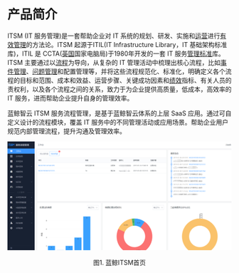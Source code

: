 # 产品简介

ITSM (IT 服务管理)是一套帮助企业对 IT 系统的规划、研发、实施和[运营](https://baike.baidu.com/item/%E8%BF%90%E8%90%A5/5144034)进行[有效管理](https://baike.baidu.com/item/%E6%9C%89%E6%95%88%E7%AE%A1%E7%90%86/1387379)的方法论。ITSM 起源于ITIL(IT Infrastructure Library，IT 基础架构标准库)，ITIL 是 CCTA([英国](https://baike.baidu.com/item/%E8%8B%B1%E5%9B%BD)国家电脑局)于1980年开发的一套 IT 服务[管理标准](https://baike.baidu.com/item/%E7%AE%A1%E7%90%86%E6%A0%87%E5%87%86)库。ITSM 主要通过以[流程](https://baike.baidu.com/item/%E6%B5%81%E7%A8%8B)为导向，从复杂的 IT 管理活动中梳理出核心流程，比如[事件管理](https://baike.baidu.com/item/%E4%BA%8B%E6%95%85%E7%AE%A1%E7%90%86)、[问题管理](https://baike.baidu.com/item/%E9%97%AE%E9%A2%98%E7%AE%A1%E7%90%86)和配置管理等，并将这些流程规范化、标准化，明确定义各个流程的目标和范围、成本和效益、运营步骤、关键成功因素和[绩效](https://baike.baidu.com/item/%E7%BB%A9%E6%95%88)指标、有关人员的责权利，以及各个流程之间的关系，致力于为企业提供高质量，低成本，高效率的 IT 服务，进而帮助企业提升自身的管理效率。

蓝鲸智云 ITSM 服务流程管理，是基于蓝鲸智云体系的上层 SaaS 应用。通过可自定义设计的流程模块，覆盖 IT 服务中的不同管理活动或应用场景。帮助企业用户规范内部管理流程，提升沟通及管理效率。

![-w2020](../media/929236c2dbdfae127cbfa82713225e38.png)
<center>图1. 蓝鲸ITSM首页</center>
